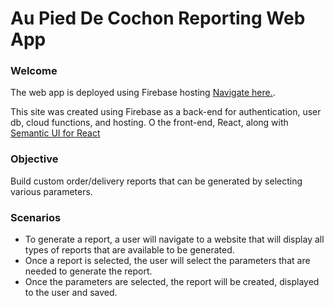 # Au Pied De Cochon Reporting Web App

### Welcome

The web app is deployed using Firebase hosting [Navigate here.](https://au-pied-de-cochon.web.app/).

This site was created using Firebase as a back-end for authentication, user db, cloud functions, and hosting. O the front-end, React, along with [Semantic UI for React](https://react.semantic-ui.com/)

### Objective

Build custom order/delivery reports that can be generated by selecting various parameters.

### Scenarios

- To generate a report, a user will navigate to a website that will display all types of reports that are available to be generated.
- Once a report is selected, the user will select the parameters that are needed to generate the report.
- Once the parameters are selected, the report will be created, displayed to the user and saved.
